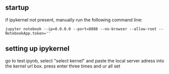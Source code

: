 ## startup
if ipykernel not present, manually run the following command line:

    jupyter notebook --ip=0.0.0.0 --port=8888 --no-browser --allow-root --NotebookApp.token=''

## setting up ipykernel
go to test.ipynb, select "select kernel" and paste the local server adress into the kernel url box. press enter three times and ur all set

